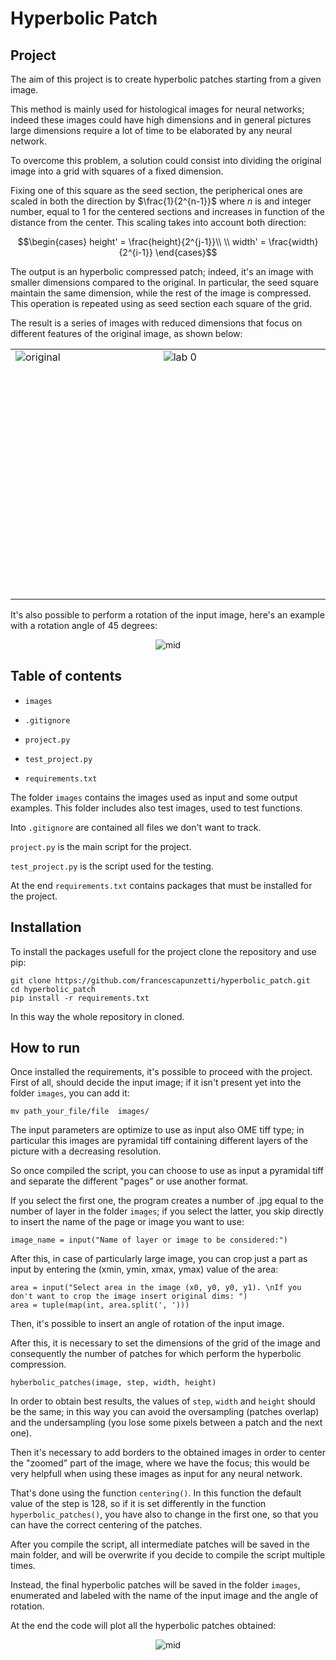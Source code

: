 # Hyperbolic Patch

## Project

The aim of this project is to create hyperbolic patches starting from a given image.

This method is mainly used for histological images for neural networks; indeed these images could have high dimensions and in general pictures large dimensions require a lot of time to be elaborated by any neural network.

To overcome this problem, a solution could consist into dividing the original image into a grid with squares of a fixed dimension.

Fixing one of this square as the seed section, the peripherical ones are scaled in both the direction by $\frac{1}{2^{n-1}}$ where *n* is and integer number, equal to 1 for the centered sections and increases in function of the distance from the center.
This scaling takes into account both direction:

$$\begin{cases}
height' = \frac{height}{2^{j-1}}\\
\\ width' = \frac{width}{2^{i-1}}
\end{cases}$$

The output is an hyperbolic compressed patch; indeed, it's an image with smaller dimensions compared to the original. 
In particular, the seed square maintain the same dimension, while the rest of the image is compressed. 
This operation is repeated using as seed section each square of the grid.

The result is a series of images with reduced dimensions that focus on different features of the original image, as shown below: 

<div align='center'>
<table cellspacing="2" cellpadding="2" width="600" border="0">
<tbody>
<tr>
<td valign="top" height="400" width="400"><img src="https://i.ibb.co/tmkjVqm/Schermata-2022-11-08-alle-15-53-22.png" alt="original" align=”center” title="Original" border="0"></a></td>
<td valign="top" width="500"><img src="https://i.ibb.co/P1gtPcX/lab-1.png" alt="lab 0" align=”center” border="0"></a></td>
</tr>
</tbody>
</table>
</div>

It's also possible to perform a rotation of the input image, here's an example with a rotation angle of 45 degrees:

<div  align='center'>
<img  src="https://i.ibb.co/rbzpZMH/lab-45.png"  alt="mid" border="0">
</div>


## Table of contents

  

-  `images`

-  `.gitignore`

-  `project.py`

-  `test_project.py`

-  `requirements.txt`

  

The folder `images` contains the images used as input and some output examples. This folder includes also test images, used to test functions.

Into `.gitignore` are contained all files we don't want to track.

`project.py` is the main script for the project.

`test_project.py` is the script used for the testing.

At the end `requirements.txt` contains packages that must be installed for the project.

  

## Installation

To install the packages usefull for the project clone the repository and use pip:

```
git clone https://github.com/francescapunzetti/hyperbolic_patch.git
cd hyperbolic_patch
pip install -r requirements.txt
```

In this way the whole repository in cloned.

## How to run 
Once installed the requirements, it's possible to proceed with the project. 
First of all, should decide the input image; if it isn't present yet into the folder `images`, you can add it: 

    mv path_your_file/file  images/
    
The input parameters are optimize to use as input also OME tiff type; in particular this images are pyramidal tiff containing different layers of the picture with a decreasing resolution. 

So once compiled the script, you can choose to use as input a pyramidal tiff and separate the different "pages" or use another format. 

If you select the first one, the program creates a number of .jpg equal to the number of layer in the folder `images`; if you select the latter, you skip directly to insert the name of the page or image you want to use:
```
image_name = input("Name of layer or image to be considered:")
```

After this, in case of particularly large image, you can crop just a part as input by entering the (xmin, ymin, xmax, ymax) value of the area:
```
area = input("Select area in the image (x0, y0, y0, y1). \nIf you don't want to crop the image insert original dims: ") 
area = tuple(map(int, area.split(', ')))
```

Then, it's possible to insert an angle of rotation of the input image.

After this, it is necessary to set the dimensions of the grid of the image and consequently the number of patches for which perform the hyperbolic compression. 

    hyberbolic_patches(image, step, width, height) 

In order to obtain best results, the values of `step`, `width` and `height` should be the same; in this way you can avoid the oversampling (patches overlap) and the undersampling (you lose some pixels between a patch and the next one).

Then it's necessary to add borders to the obtained images in order to center the "zoomed" part of the image, where we have the focus; this would be very helpfull when using these images as input for any neural network. 

That's done using the function `centering()`. In this function the default value of the step is 128, so if it is set differently in the function `hyperbolic_patches()`, you have also to change in the first one, so that you can have the correct centering of the patches. 

After you compile the script, all intermediate patches will be saved in the main folder, and will be overwrite if you decide to compile the script multiple times. 

Instead, the final hyperbolic patches will be saved in the folder `images`, enumerated and labeled with the name of the input image and the angle of rotation.

At the end the code will plot all the hyperbolic patches obtained: 

<div  align='center'>

<img  src="https://i.ibb.co/cyNmRK7/Patches1.png"  alt="mid"  border="0">

</div>
